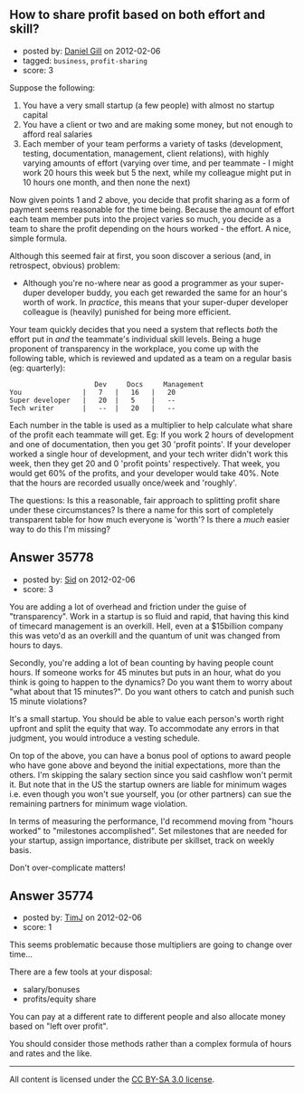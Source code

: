 ## How to share profit based on both effort and skill?

- posted by: [Daniel Gill](https://stackexchange.com/users/-1/16174-daniel-gill) on 2012-02-06
- tagged: `business`, `profit-sharing`
- score: 3

Suppose the following:

 1. You have a very small startup (a few people) with almost no startup capital
 1. You have a client or two and are making some money, but not enough to afford real salaries
 1. Each member of your team performs a variety of tasks (development, testing, documentation, management, client relations), with highly varying amounts of effort (varying over time, and per teammate - I might work 20 hours this week but 5 the next, while my colleague might put in 10 hours one month, and then none the next)

Now given points 1 and 2 above, you decide that profit sharing as a form of payment seems reasonable for the time being.  Because the amount of effort each team member puts into the project varies so much, you decide as a team to share the profit depending on the hours worked - the effort.  A nice, simple formula.

Although this seemed fair at first, you soon discover a serious (and, in retrospect, obvious) problem:

 - Although you're no-where near as good a programmer as your super-duper developer buddy, you each get rewarded the same for an hour's worth of work.  In *practice*, this means that your super-duper developer colleague is (heavily) punished for being more efficient.

Your team quickly decides that you need a system that reflects *both* the effort put in *and* the teammate's individual skill levels.  Being a huge proponent of transparency in the workplace, you come up with the following table, which is reviewed and updated as a team on a regular basis (eg: quarterly):

                         Dev     Docs     Management
    You               |   7   |   16   |   20
    Super developer   |   20  |   5    |   --
    Tech writer       |   --  |   20   |   --


Each number in the table is used as a multiplier to help calculate what share of the profit each teammate will get.  Eg:  If you work 2 hours of development and one of documentation, then you get 30 'profit points'.  If your developer worked a single hour of development, and your tech writer didn't work this week, then they get 20 and 0 'profit points' respectively.  That week, you would get 60% of the profits, and your developer would take 40%.  Note that the hours are recorded usually once/week and 'roughly'.

The questions:  Is this a reasonable, fair approach to splitting profit share under these circumstances?  Is there a name for this sort of completely transparent table for how much everyone is 'worth'?  Is there a *much* easier way to do this I'm missing?


## Answer 35778

- posted by: [Sid](https://stackexchange.com/users/-1/13800-sid) on 2012-02-06
- score: 3

You are adding a lot of overhead and friction under the guise of "transparency". Work in a startup is so fluid and rapid, that having this kind of timecard management is an overkill. Hell, even at a $15billion company this was veto'd as an overkill and the quantum of unit was changed from hours to days. 

Secondly, you're adding a lot of bean counting by having people count hours. If someone works for 45 minutes but puts in an hour, what do you think is going to happen to the dynamics? Do you want them to worry about "what about that 15 minutes?". Do you want others to catch and punish such 15 minute violations?

It's a small startup. You should be able to value each person's worth right upfront and split the equity that way. To accommodate any errors in that judgment, you would introduce a vesting schedule.

On top of the above, you can have a bonus pool of options to award people who have gone above and beyond the initial expectations, more than the others. I'm skipping the salary section since you said cashflow won't permit it. But note that in the US the startup owners are liable for minimum wages i.e. even though you won't sue yourself, you (or other partners) can sue the remaining partners for minimum wage violation.

In terms of measuring the performance, I'd recommend moving from "hours worked" to "milestones accomplished". Set milestones that are needed for your startup, assign importance, distribute per skillset, track on weekly basis.

Don't over-complicate matters!


## Answer 35774

- posted by: [TimJ](https://stackexchange.com/users/-1/1172-timj) on 2012-02-06
- score: 1

This seems problematic because those multipliers are going to change over time...

There are a few tools at your disposal:

- salary/bonuses
- profits/equity share

You can pay at a different rate to different people and also allocate money based on "left over profit".

You should consider those methods rather than a complex formula of hours and rates and the like.




---

All content is licensed under the [CC BY-SA 3.0 license](https://creativecommons.org/licenses/by-sa/3.0/).
